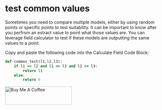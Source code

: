 # test common values

Sometimes you need to compare multiple models, either by using random points or specific points to test suitability. It can be important to know after you perfrom an extract value to point what those values are. You can leverage field calculator to test if these models are outputting the same values to a point.




Copy and paste the following code into the Calculate Field Code Block:
```rb
def common_test(l1,l2,l3):
    if l1 == l2 and l1 == l3 and l2 == l3:
        return l1
    else:
        return 0
```

<a href="https://www.buymeacoffee.com/sabioguitaS" target="_blank"><img src="https://cdn.buymeacoffee.com/buttons/v2/default-yellow.png" alt="Buy Me A Coffee" style="height: 60px !important;width: 217px !important;" ></a>
